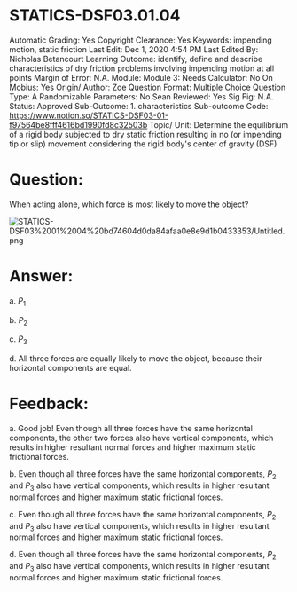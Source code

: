 # STATICS-DSF03.01.04

Automatic Grading: Yes
Copyright Clearance: Yes
Keywords: impending motion, static friction
Last Edit: Dec 1, 2020 4:54 PM
Last Edited By: Nicholas Betancourt
Learning Outcome: identify, define and describe characteristics of dry friction problems involving impending motion at all points
Margin of Error: N.A.
Module: Module 3:
Needs Calculator: No
On Mobius: Yes
Origin/ Author: Zoe
Question Format: Multiple Choice
Question Type: A
Randomizable Parameters: No
Sean Reviewed: Yes
Sig Fig: N.A.
Status: Approved
Sub-Outcome: 1. characteristics
Sub-outcome Code: https://www.notion.so/STATICS-DSF03-01-f97564be8fff4616bd1990fd8c32503b
Topic/ Unit: Determine the equilibrium of a rigid body subjected to dry static friction resulting in no (or impending tip or slip) movement considering the rigid body's center of gravity (DSF)

# Question:

When acting alone, which force is most likely to move the object?

![STATICS-DSF03%2001%2004%20bd74604d0da84afaa0e8e9d1b0433353/Untitled.png](STATICS-DSF03%2001%2004%20bd74604d0da84afaa0e8e9d1b0433353/Untitled.png)

# Answer:

a. $P_1$

b. $P_2$

c. $P_3$

d.  All three forces are equally likely to move the object, because their horizontal components are equal.

# Feedback:

a. Good job! Even though all three forces have the same horizontal components, the other two forces also have vertical components, which results in higher resultant normal forces and higher maximum static frictional forces. 

b. Even though all three forces have the same horizontal components, $P_2$ and $P_3$ also have vertical components, which results in higher resultant normal forces and higher maximum static frictional forces. 

c. Even though all three forces have the same horizontal components, $P_2$ and $P_3$ also have vertical components, which results in higher resultant normal forces and higher maximum static frictional forces. 

d. Even though all three forces have the same horizontal components, $P_2$ and $P_3$ also have vertical components, which results in higher resultant normal forces and higher maximum static frictional forces.